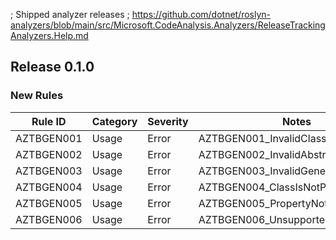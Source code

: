 ; Shipped analyzer releases
; https://github.com/dotnet/roslyn-analyzers/blob/main/src/Microsoft.CodeAnalysis.Analyzers/ReleaseTrackingAnalyzers.Help.md

## Release 0.1.0

### New Rules

Rule ID | Category | Severity | Notes
--------|----------|----------|--------------------
 AZTBGEN001 | Usage    | Error    | AZTBGEN001_InvalidClassAccessibility
 AZTBGEN002 | Usage    | Error    | AZTBGEN002_InvalidAbstractClass
 AZTBGEN003 | Usage    | Error    | AZTBGEN003_InvalidGenericClass
 AZTBGEN004 | Usage    | Error    | AZTBGEN004_ClassIsNotPartial
 AZTBGEN005 | Usage    | Error    | AZTBGEN005_PropertyNotFound
 AZTBGEN006 | Usage    | Error    | AZTBGEN006_UnsupportedPropertyType
